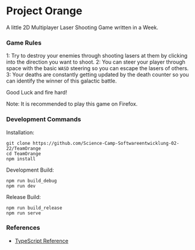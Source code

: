 # Project Orange

A little 2D Multiplayer Laser Shooting Game written in a Week.

### Game Rules 

1: Try to destroy your enemies through shooting lasers at them by clicking into the direction you want to shoot.
2: You can steer your player through space with the basic `WASD` steering so you can escape the lasers of others. 
3: Your deaths are constantly getting updated by the death counter so you can identify the winner of this galactic battle.

Good Luck and fire hard!

Note: It is recommended to play this game on Firefox.

### Development Commands

Installation:
```
git clone https://github.com/Science-Camp-Softwareentwicklung-02-22/TeamOrange
cd TeamOrange
npm install
```

Development Build:
```
npm run build_debug
npm run dev
```

Release Build:
```
npm run build_release
npm run serve
```

### References

- [TypeScript Reference](https://github.com/christopher-besch/typescript_reference)

